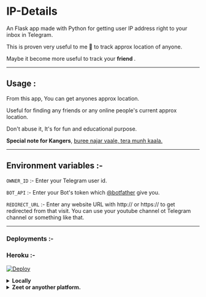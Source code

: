 # IP-Details

An Flask app made with Python for getting user IP address right to your inbox in Telegram.

This is proven very useful to me 🙂 to track approx location of anyone.

Maybe it become more useful to track your <b>friend </b>. 

---
## Usage :
From this app, You can get anyones approx location.

Useful for finding any friends or any online people's current approx location.

Don't abuse it, It's for fun and educational purpose.

<b>Special note for Kangers</b>, [buree najar vaale, tera munh kaala.](https://translate.google.com/?sl=auto&tl=en&text=%E0%A4%AC%E0%A5%81%E0%A4%B0%E0%A5%80%20%E0%A4%A8%E0%A4%9C%E0%A4%B0%20%E0%A4%B5%E0%A4%BE%E0%A4%B2%E0%A5%87%2C%20%E0%A4%A4%E0%A5%87%E0%A4%B0%E0%A4%BE%20%E0%A4%AE%E0%A5%81%E0%A4%82%E0%A4%B9%20%E0%A4%95%E0%A4%BE%E0%A4%B2%E0%A4%BE.&op=translate&hl=en)



---
## Environment variables :- 

`OWNER_ID` :- Enter your Telegram user id.

`BOT_API` :- Enter your Bot's token which [@botfather](https://t.me/botfather)  give you.

`REDIRECT_URL` :- Enter any website URL with http:// or https:// to get redirected from that visit. You can use your youtube channel ot Telegram channel or something like that.

---
	
### Deployments :-	

### Heroku :-
[![Deploy](https://www.herokucdn.com/deploy/button.svg)](https://dashboard.heroku.com/new?template=https://github.com/ayush81hacker/IP-Details)

<details>
<summary><b>Locally</b></summary>
 <br>1. Clone it to your Local server.</br>
 <br>2. Add environment variables or remove them and use as normal varibales.</br>
 <br>3. Run the file <code>main.py</code></br>
 <br>4. You will get your access port.</br>
 <br><b>But this will only be usable if you are testing or editing for a good feature..</b></br>
</details>



<details>
<summary><b>Zeet or anyother platform.</b></summary>
<br>1. Clone this repo or fork it.</br>
<br>2. Set the variables as envirenment variables.</br>
<br>3. Publish it.</br>
</details>


